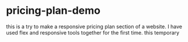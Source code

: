 # pricing-plan-demo
this is a try to make a responsive  pricing plan section of a website. I have used flex and responsive tools together for the first time. this temporary
